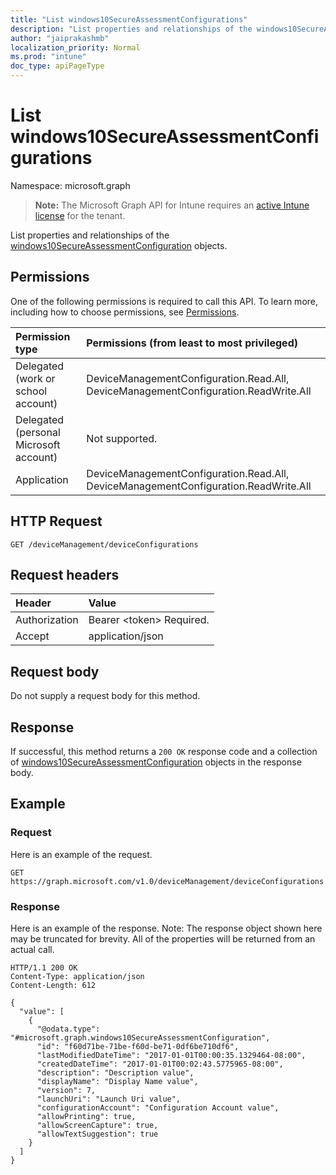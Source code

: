 ```yaml
---
title: "List windows10SecureAssessmentConfigurations"
description: "List properties and relationships of the windows10SecureAssessmentConfiguration objects."
author: "jaiprakashmb"
localization_priority: Normal
ms.prod: "intune"
doc_type: apiPageType
---
```


# List windows10SecureAssessmentConfigurations

Namespace: microsoft.graph

> **Note:** The Microsoft Graph API for Intune requires an [active Intune license](https://go.microsoft.com/fwlink/?linkid=839381) for the tenant.

List properties and relationships of the [windows10SecureAssessmentConfiguration](../resources/intune-deviceconfig-windows10secureassessmentconfiguration.md) objects.

## Permissions
One of the following permissions is required to call this API. To learn more, including how to choose permissions, see [Permissions](/graph/permissions-reference).

<!-- { "blockType": "ignored"  } // Note: Removing this line will cause the permissions autogeneration tool to overwrite the table. -->
|Permission type|Permissions (from least to most privileged)|
|:---|:---|
|Delegated (work or school account)|DeviceManagementConfiguration.Read.All, DeviceManagementConfiguration.ReadWrite.All|
|Delegated (personal Microsoft account)|Not supported.|
|Application|DeviceManagementConfiguration.Read.All, DeviceManagementConfiguration.ReadWrite.All|

## HTTP Request
<!-- {
  "blockType": "ignored"
}
-->
``` http
GET /deviceManagement/deviceConfigurations
```

## Request headers
|Header|Value|
|:---|:---|
|Authorization|Bearer &lt;token&gt; Required.|
|Accept|application/json|

## Request body
Do not supply a request body for this method.

## Response
If successful, this method returns a `200 OK` response code and a collection of [windows10SecureAssessmentConfiguration](../resources/intune-deviceconfig-windows10secureassessmentconfiguration.md) objects in the response body.

## Example

### Request
Here is an example of the request.
``` http
GET https://graph.microsoft.com/v1.0/deviceManagement/deviceConfigurations
```

### Response
Here is an example of the response. Note: The response object shown here may be truncated for brevity. All of the properties will be returned from an actual call.
``` http
HTTP/1.1 200 OK
Content-Type: application/json
Content-Length: 612

{
  "value": [
    {
      "@odata.type": "#microsoft.graph.windows10SecureAssessmentConfiguration",
      "id": "f60d71be-71be-f60d-be71-0df6be710df6",
      "lastModifiedDateTime": "2017-01-01T00:00:35.1329464-08:00",
      "createdDateTime": "2017-01-01T00:02:43.5775965-08:00",
      "description": "Description value",
      "displayName": "Display Name value",
      "version": 7,
      "launchUri": "Launch Uri value",
      "configurationAccount": "Configuration Account value",
      "allowPrinting": true,
      "allowScreenCapture": true,
      "allowTextSuggestion": true
    }
  ]
}
```
